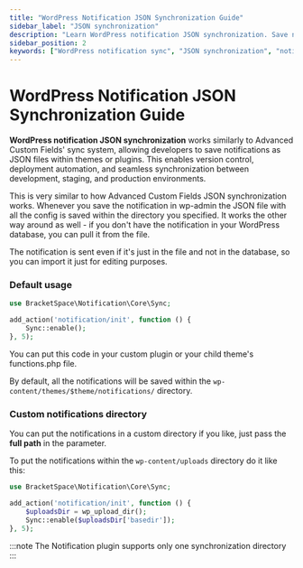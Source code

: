 ```yaml
---
title: "WordPress Notification JSON Synchronization Guide"
sidebar_label: "JSON synchronization"
description: "Learn WordPress notification JSON synchronization. Save notifications as files in themes/plugins, sync between environments like ACF."
sidebar_position: 2
keywords: ["WordPress notification sync", "JSON synchronization", "notification export import", "ACF-style sync", "notification files", "version control", "deployment automation", "notification backup"]
---
```


# WordPress Notification JSON Synchronization Guide

**WordPress notification JSON synchronization** works similarly to Advanced Custom Fields' sync system, allowing developers to save notifications as JSON files within themes or plugins. This enables version control, deployment automation, and seamless synchronization between development, staging, and production environments.

This is very similar to how Advanced Custom Fields JSON synchronization works. Whenever you save the notification in wp-admin the JSON file with all the config is saved within the directory you specified. It works the other way around as well - if you don't have the notification in your WordPress database, you can pull it from the file.

The notification is sent even if it's just in the file and not in the database, so you can import it just for editing purposes.

### Default usage

```php
use BracketSpace\Notification\Core\Sync;

add_action('notification/init', function () {
	Sync::enable();
}, 5);
```

You can put this code in your custom plugin or your child theme's functions.php file.

By default, all the notifications will be saved within the `wp-content/themes/$theme/notifications/` directory.

### Custom notifications directory

You can put the notifications in a custom directory if you like, just pass the **full path** in the parameter.

To put the notifications within the `wp-content/uploads` directory do it like this:

```php
use BracketSpace\Notification\Core\Sync;

add_action('notification/init', function () {
    $uploadsDir = wp_upload_dir();
    Sync::enable($uploadsDir['basedir']);
}, 5);
```

:::note
The Notification plugin supports only one synchronization directory
:::